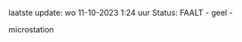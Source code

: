 laatste update: 
wo 11-10-2023  1:24   uur 
Status: FAALT - geel - 
<div class="service R">microstation</div>